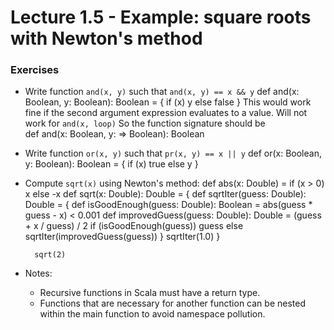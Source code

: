 # Lecture 1.5 - Example: square roots with Newton's method

### Exercises
+ Write function `and(x, y)` such that `and(x, y) == x && y`
        def and(x: Boolean, y: Boolean): Boolean = {
          if (x) y else false
        }
    This would work fine if the second argument expression evaluates to a value. Will not work for `and(x, loop)`
    So the function signature should be   
        def and(x: Boolean, y: => Boolean): Boolean
+ Write function `or(x, y)` such that `pr(x, y) == x || y`
        def or(x: Boolean, y: Boolean): Boolean = {
          if (x) true else y
        }
+ Compute `sqrt(x)` using Newton's method:
        def abs(x: Double) = if (x > 0) x else -x
        def sqrt(x: Double): Double = {
        def sqrtIter(guess: Double): Double = {
          def isGoodEnough(guess: Double): Boolean = abs(guess * guess - x) < 0.001
          def improvedGuess(guess: Double): Double = (guess + x / guess) / 2
          if (isGoodEnough(guess)) guess
          else sqrtIter(improvedGuess(guess))
        }
        sqrtIter(1.0)
        }
	  
	    sqrt(2)
+ Notes:
    * Recursive functions in Scala must have a return type.
    * Functions that are necessary for another function can be nested within the main function to avoid namespace pollution.

